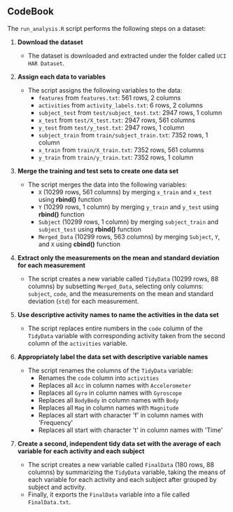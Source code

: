 ## CodeBook

The `run_analysis.R` script performs the following steps on a dataset:

1. **Download the dataset**
   - The dataset is downloaded and extracted under the folder called `UCI HAR Dataset`.

2. **Assign each data to variables**
   - The script assigns the following variables to the data:
     - `features` from `features.txt`: 561 rows, 2 columns
     - `activities` from `activity_labels.txt`: 6 rows, 2 columns
     - `subject_test` from `test/subject_test.txt`: 2947 rows, 1 column
     - `x_test` from `test/X_test.txt`: 2947 rows, 561 columns
     - `y_test` from `test/y_test.txt`: 2947 rows, 1 column
     - `subject_train` from `train/subject_train.txt`: 7352 rows, 1 column
     - `x_train` from `train/X_train.txt`: 7352 rows, 561 columns
     - `y_train` from `train/y_train.txt`: 7352 rows, 1 column

3. **Merge the training and test sets to create one data set**
   - The script merges the data into the following variables:
     - `X` (10299 rows, 561 columns) by merging `x_train` and `x_test` using **rbind()** function
     - `Y` (10299 rows, 1 column) by merging `y_train` and `y_test` using **rbind()** function
     - `Subject` (10299 rows, 1 column) by merging `subject_train` and `subject_test` using **rbind()** function
     - `Merged_Data` (10299 rows, 563 columns) by merging `Subject`, `Y`, and `X` using **cbind()** function

4. **Extract only the measurements on the mean and standard deviation for each measurement**
   - The script creates a new variable called `TidyData` (10299 rows, 88 columns) by subsetting `Merged_Data`, selecting only columns: `subject`, `code`, and the measurements on the mean and standard deviation (`std`) for each measurement.

5. **Use descriptive activity names to name the activities in the data set**
   - The script replaces entire numbers in the `code` column of the `TidyData` variable with corresponding activity taken from the second column of the `activities` variable.

6. **Appropriately label the data set with descriptive variable names**
   - The script renames the columns of the `TidyData` variable:
     - Renames the `code` column into `activities`
     - Replaces all `Acc` in column names with `Accelerometer`
     - Replaces all `Gyro` in column names with `Gyroscope`
     - Replaces all `BodyBody` in column names with `Body`
     - Replaces all `Mag` in column names with `Magnitude`
     - Replaces all start with character 'f' in column names with 'Frequency'
     - Replaces all start with character 't' in column names with 'Time'

7. **Create a second, independent tidy data set with the average of each variable for each activity and each subject**
   - The script creates a new variable called `FinalData` (180 rows, 88 columns) by summarizing the `TidyData` variable, taking the means of each variable for each activity and each subject after grouped by subject and activity.
   - Finally, it exports the `FinalData` variable into a file called `FinalData.txt`.
